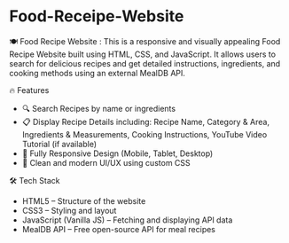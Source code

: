 # Food-Receipe-Website

🍽️ Food Recipe Website : This is a responsive and visually appealing Food Recipe Website built using HTML, CSS, and JavaScript. It allows users to search for delicious recipes and get detailed instructions, ingredients, and cooking methods using an external MealDB API.


🔥 Features
  - 🔍 Search Recipes by name or ingredients
  - 📋 Display Recipe Details including:
         Recipe 
         Name, 
         Category & Area, 
         Ingredients & Measurements, 
         Cooking Instructions,
         YouTube Video Tutorial (if available)
  - 📱 Fully Responsive Design (Mobile, Tablet, Desktop)
  - 🎨 Clean and modern UI/UX using custom CSS



🛠️ Tech Stack
  - HTML5 – Structure of the website
  - CSS3 – Styling and layout
  - JavaScript (Vanilla JS) – Fetching and displaying API data
  - MealDB API – Free open-source API for meal recipes
